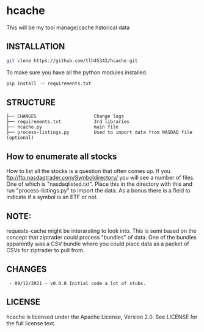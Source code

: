 # hcache

This will be my tool manage/cache hstorical data

## INSTALLATION

```bash
git clone https://github.com/tlh45342/hcache.git
```

To make sure you have all the python modules installed.

```bash
pip install -r requirements.txt
```

## STRUCTURE

    ├── CHANGES                     Change logs
    ├── requirements.txt            3rd libraries
    ├── hcache.py                   main file
    ├── process-listings.py         Used to import data from NASDAQ file (optional)

## How to enumerate all stocks

How to list all the stocks is a question that often comes up.  If you ftp://ftp.nasdaqtrader.com/Symboldirectory/ you will see a number of files.
One of which is "nasdaqlisted.txt".  Place this in the directory with this and run "process-listings.py" to import the data.  As a bonus there is a field to indicate
if a  symbol is an ETF or not.


## NOTE:

requests-cache might be interarsting to look into.  This is semi based on the concept that ziptrader could process "bundles" of data. One of the bundles apparently was a CSV bundle where you could place data as a packet of CSVs for ziptrader to pull from.

## CHANGES

     - 09/12/2021 - v0.0.0 Initial code a lot of stubs.

## LICENSE

hcache is licensed under the Apache License, Version 2.0. See LICENSE for the full license text.
